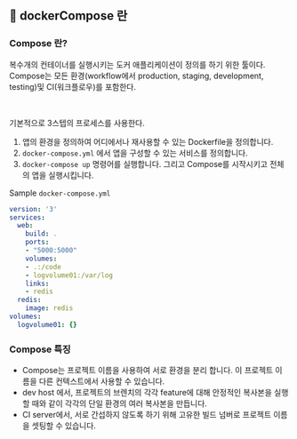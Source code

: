 ## 🐳 dockerCompose 란

### Compose 란?
복수개의 컨테이너를 실행시키는 도커 애플리케이션이 정의를 하기 위한 툴이다.  
Compose는 모든 환경(workflow에서 production, staging, development, testing)및 CI(워크플로우)를 포함한다.

<br>

기본적으로 3스텝의 프로세스를 사용한다. 
1. 앱의 환경을 정의하여 어디에서나 재사용할 수 있는 Dockerfile을 정의합니다.  
2. ``docker-compose.yml`` 에서 앱을 구성할 수 있는 서비스를 정의합니다.
3. ``docker-compose up`` 명령어를 실행합니다. 그리고 Compose를 시작시키고 전체의 앱을 실행시킵니다.

Sample ``docker-compose.yml``

```yml
version: '3'
services:
  web:
    build: .
    ports:
    - "5000:5000"
    volumes:
    - .:/code
    - logvolume01:/var/log
    links:
    - redis
  redis:
    image: redis
volumes:
  logvolume01: {}
```

### Compose 특징
* Compose는 프로젝트 이름을 사용하여 서로 환경을 분리 합니다. 이 프로젝트 이름을 다른 컨텍스트에서 사용할 수 있습니다.  
* dev host 에서, 프로젝트의 브렌치의 각각 feature에 대해 안정적인 복사본을 실행할 때와 같이 각각의 단일 환경의 여러 복사본을 만듭니다.
* CI server에서, 서로 간섭하지 않도록 하기 위해 고유한 빌드 넘버로 프로젝트 이름을 셋팅할 수 있습니다.